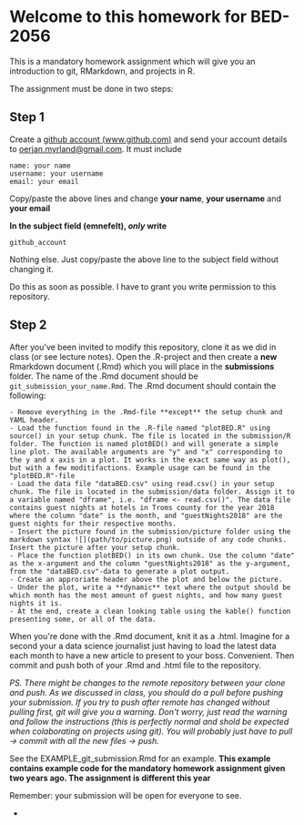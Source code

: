# Welcome to this homework for BED-2056
 
This is a mandatory homework assignment which will give you an introduction to git, RMarkdown, and projects in R.

The assignment must be done in two steps:

## Step 1

Create a [github account (www.github.com)](https://www.github.com) and send your account details to oerjan.myrland@gmail.com. It must include

```
name: your name
username: your username
email: your email
```

Copy/paste the above lines and change **your name**, **your username** and **your email**

**In the subject field (emnefelt), _only_ write**

```
github_account
```

Nothing else. Just copy/paste the above line to the subject field without changing it.

Do this as soon as possible. I have to grant you write permission to this repository.

## Step 2
 
After you've been invited to modify this repository, clone it as we did in class (or see lecture notes). Open the .R-project and then create a **new** Rmarkdown document (.Rmd) which you will place in the **submissions** folder. The name of the .Rmd document should be `git_submission_your_name.Rmd`. The .Rmd document should contain the following:

```
- Remove everything in the .Rmd-file **except** the setup chunk and YAML header.
- Load the function found in the .R-file named "plotBED.R" using source() in your setup chunk. The file is located in the submission/R folder. The function is named plotBED() and will generate a simple line plot. The available arguments are "y" and "x" corresponding to the y and x axis in a plot. It works in the exact same way as plot(), but with a few moditifactions. Example usage can be found in the "plotBED.R"-file
- Load the data file "dataBED.csv" using read.csv() in your setup chunk. The file is located in the submission/data folder. Assign it to a variable named "dframe", i.e. "dframe <- read.csv()". The data file contains guest nights at hotels in Troms county for the year 2018 where the column "date" is the month, and "guestNights2018" are the guest nights for their respective months.
- Insert the picture found in the submission/picture folder using the markdown syntax ![](path/to/picture.png) outside of any code chunks. Insert the picture after your setup chunk.
- Place the function plotBED() in its own chunk. Use the column "date" as the x-argument and the column "guestNights2018" as the y-argument, from the "dataBED.csv"-data to generate a plot output.
- Create an approriate header above the plot and below the picture.
- Under the plot, write a **dynamic** text where the output should be which month has the most amount of guest nights, and how many guest nights it is.
- At the end, create a clean looking table using the kable() function presenting some, or all of the data.
```

When you're done with the .Rmd document, knit it as a .html. Imagine for a second your a data science journalist just having to load the latest data each month to have a new article to present to your boss. Convenient. Then commit and push both of your .Rmd and .html file to the repository. 

*PS. There might be changes to the remote repository between your clone and push. As we discussed in class, you should do a pull before pushing your submission. If you try to push after remote has changed without pulling first, git will give you a warning. Don't worry, just read the warning and follow the instructions (this is perfectly normal and shold be expected when colaborating on projects using git). You will probably just have to pull -> commit with all the new files -> push.*

See the EXAMPLE_git_submission.Rmd for an example. **This example contains example code for the mandatory homework assignment given two years ago. The assignment is different this year**

Remember: your submission will be open for everyone to see. 

-